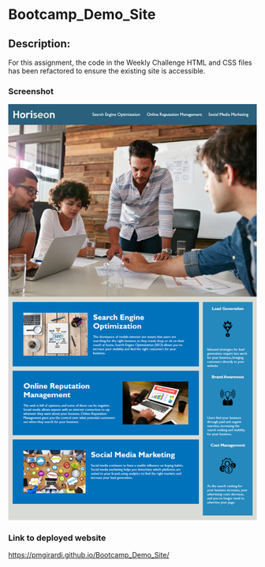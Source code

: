 # Bootcamp_Demo_Site

## Description:

For this assignment, the code in the Weekly Challenge HTML and CSS files has been refactored to ensure the existing site is accessible. 

### Screenshot

<img src="images/01-html-css-git-homework-demo.png" alt="deployed website" />

### Link to deployed website

https://pmgirardi.github.io/Bootcamp_Demo_Site/
